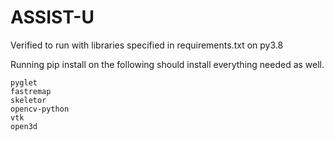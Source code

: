 # ASSIST-U

Verified to run with libraries specified in requirements.txt on py3.8

Running pip install on the following should install everything needed as well.
```
pyglet
fastremap
skeletor
opencv-python
vtk
open3d
```

